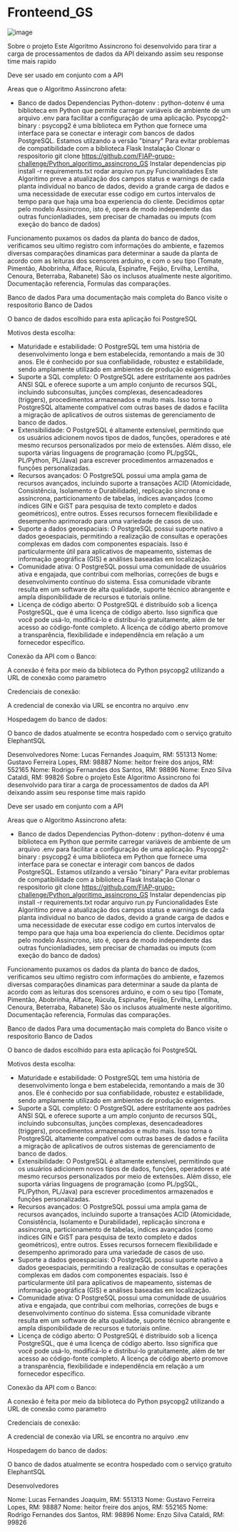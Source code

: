 # Fronteend_GS


![image](https://github.com/FIAP-grupo-challenge/Fronteend_GS/assets/126498244/7273016d-833d-486d-8782-cc78ac7a31bc)

Sobre o projeto
Este Algoritmo Assincrono foi desenvolvido para tirar a carga de processamentos de dados da API deixando assim seu response time mais rapido

Deve ser usado em conjunto com a API

Areas que o Algoritmo Assincrono afeta:
* Banco de dados
Dependencias
Python-dotenv : python-dotenv é uma biblioteca em Python que permite carregar variáveis de ambiente de um arquivo .env para facilitar a configuração de uma aplicação.
Psycopg2-binary : psycopg2 é uma biblioteca em Python que fornece uma interface para se conectar e interagir com bancos de dados PostgreSQL. Estamos utilzando a versão "binary" Para evitar problemas de compatibilidade com a biblioteca Flask
Instalação
Clonar o respositorio
git clone https://github.com/FIAP-grupo-challenge/Python_algoritimo_assincrono_GS
Instalar dependencias
pip install -r requirements.txt
rodar arquivo run.py
Funcionalidades
Este Algoritimo preve a atualização dos campos status e warnings de cada planta individual no banco de dados, devido a grande carga de dados e uma necessidade de executar esse codigo em curtos intervalos de tempo para que haja uma boa experiencia do cliente. Decidimos optar pelo modelo Assincrono, isto é, opera de modo independente das outras funcionladiades, sem precisar de chamadas ou imputs (com exeção do banco de dados)

Funcionamento
puxamos os dados da planta do banco de dados, verificamos seu ultimo registro com informações do ambiente, e fazemos diversas comparações dinamicas para determinar a saude da planta de acordo com as leituras dos scensores arduino, e com o seu tipo (Tomate, Pimentão, Abobrinha, Alface, Rúcula, Espinafre, Feijão, Ervilha, Lentilha, Cenoura, Beterraba, Rabanete) São os inclusos atualmente neste algoritimo.
Documentação referencia, Formulas das comparações.

Banco de dados
Para uma documentação mais completa do Banco visite o respositorio Banco de Dados

O banco de dados escolhido para esta aplicação foi PostgreSQL

Motivos desta escolha:

* Maturidade e estabilidade: O PostgreSQL tem uma história de desenvolvimento longa e bem estabelecida, remontando a mais de 30 anos. Ele é conhecido por sua confiabilidade, robustez e estabilidade, sendo amplamente utilizado em ambientes de produção exigentes.
* Suporte a SQL completo: O PostgreSQL adere estritamente aos padrões ANSI SQL e oferece suporte a um amplo conjunto de recursos SQL, incluindo subconsultas, junções complexas, desencadeadores (triggers), procedimentos armazenados e muito mais. Isso torna o PostgreSQL altamente compatível com outras bases de dados e facilita a migração de aplicativos de outros sistemas de gerenciamento de banco de dados.
* Extensibilidade: O PostgreSQL é altamente extensível, permitindo que os usuários adicionem novos tipos de dados, funções, operadores e até mesmo recursos personalizados por meio de extensões. Além disso, ele suporta várias linguagens de programação (como PL/pgSQL, PL/Python, PL/Java) para escrever procedimentos armazenados e funções personalizadas.
* Recursos avançados: O PostgreSQL possui uma ampla gama de recursos avançados, incluindo suporte a transações ACID (Atomicidade, Consistência, Isolamento e Durabilidade), replicação síncrona e assíncrona, particionamento de tabelas, índices avançados (como índices GIN e GiST para pesquisa de texto completo e dados geométricos), entre outros. Esses recursos fornecem flexibilidade e desempenho aprimorado para uma variedade de casos de uso.
* Suporte a dados geoespaciais: O PostgreSQL possui suporte nativo a dados geoespaciais, permitindo a realização de consultas e operações complexas em dados com componentes espaciais. Isso é particularmente útil para aplicativos de mapeamento, sistemas de informação geográfica (GIS) e análises baseadas em localização.
* Comunidade ativa: O PostgreSQL possui uma comunidade de usuários ativa e engajada, que contribui com melhorias, correções de bugs e desenvolvimento contínuo do sistema. Essa comunidade vibrante resulta em um software de alta qualidade, suporte técnico abrangente e ampla disponibilidade de recursos e tutoriais online.
* Licença de código aberto: O PostgreSQL é distribuído sob a licença PostgreSQL, que é uma licença de código aberto. Isso significa que você pode usá-lo, modificá-lo e distribuí-lo gratuitamente, além de ter acesso ao código-fonte completo. A licença de código aberto promove a transparência, flexibilidade e independência em relação a um fornecedor específico.


Conexão da API com o Banco:

A conexão é feita por meio da biblioteca do Python psycopg2 utilizando a URL de conexão como parametro


Credenciais de conexão:

A credencial de conexão via URL se encontra no arquivo .env


Hospedagem do banco de dados:

O banco de dados atualmente se econtra hospedado com o serviço gratuito ElephantSQL

Desenvolvedores
Nome: Lucas Fernandes Joaquim, RM: 551313
Nome: Gustavo Ferreira Lopes, RM: 98887
Nome: heitor freire dos anjos, RM: 552165
Nome: Rodrigo Fernandes dos Santos, RM: 98896
Nome: Enzo Silva Cataldi, RM: 99826
Sobre o projeto
Este Algoritmo Assincrono foi desenvolvido para tirar a carga de processamentos de dados da API deixando assim seu response time mais rapido

Deve ser usado em conjunto com a API

Areas que o Algoritmo Assincrono afeta:
* Banco de dados
Dependencias
Python-dotenv : python-dotenv é uma biblioteca em Python que permite carregar variáveis de ambiente de um arquivo .env para facilitar a configuração de uma aplicação.
Psycopg2-binary : psycopg2 é uma biblioteca em Python que fornece uma interface para se conectar e interagir com bancos de dados PostgreSQL. Estamos utilzando a versão "binary" Para evitar problemas de compatibilidade com a biblioteca Flask
Instalação
Clonar o respositorio
git clone https://github.com/FIAP-grupo-challenge/Python_algoritimo_assincrono_GS
Instalar dependencias
pip install -r requirements.txt
rodar arquivo run.py
Funcionalidades
Este Algoritimo preve a atualização dos campos status e warnings de cada planta individual no banco de dados, devido a grande carga de dados e uma necessidade de executar esse codigo em curtos intervalos de tempo para que haja uma boa experiencia do cliente. Decidimos optar pelo modelo Assincrono, isto é, opera de modo independente das outras funcionladiades, sem precisar de chamadas ou imputs (com exeção do banco de dados)

Funcionamento
puxamos os dados da planta do banco de dados, verificamos seu ultimo registro com informações do ambiente, e fazemos diversas comparações dinamicas para determinar a saude da planta de acordo com as leituras dos scensores arduino, e com o seu tipo (Tomate, Pimentão, Abobrinha, Alface, Rúcula, Espinafre, Feijão, Ervilha, Lentilha, Cenoura, Beterraba, Rabanete) São os inclusos atualmente neste algoritimo.
Documentação referencia, Formulas das comparações.

Banco de dados
Para uma documentação mais completa do Banco visite o respositorio Banco de Dados

O banco de dados escolhido para esta aplicação foi PostgreSQL

Motivos desta escolha:

* Maturidade e estabilidade: O PostgreSQL tem uma história de desenvolvimento longa e bem estabelecida, remontando a mais de 30 anos. Ele é conhecido por sua confiabilidade, robustez e estabilidade, sendo amplamente utilizado em ambientes de produção exigentes.
* Suporte a SQL completo: O PostgreSQL adere estritamente aos padrões ANSI SQL e oferece suporte a um amplo conjunto de recursos SQL, incluindo subconsultas, junções complexas, desencadeadores (triggers), procedimentos armazenados e muito mais. Isso torna o PostgreSQL altamente compatível com outras bases de dados e facilita a migração de aplicativos de outros sistemas de gerenciamento de banco de dados.
* Extensibilidade: O PostgreSQL é altamente extensível, permitindo que os usuários adicionem novos tipos de dados, funções, operadores e até mesmo recursos personalizados por meio de extensões. Além disso, ele suporta várias linguagens de programação (como PL/pgSQL, PL/Python, PL/Java) para escrever procedimentos armazenados e funções personalizadas.
* Recursos avançados: O PostgreSQL possui uma ampla gama de recursos avançados, incluindo suporte a transações ACID (Atomicidade, Consistência, Isolamento e Durabilidade), replicação síncrona e assíncrona, particionamento de tabelas, índices avançados (como índices GIN e GiST para pesquisa de texto completo e dados geométricos), entre outros. Esses recursos fornecem flexibilidade e desempenho aprimorado para uma variedade de casos de uso.
* Suporte a dados geoespaciais: O PostgreSQL possui suporte nativo a dados geoespaciais, permitindo a realização de consultas e operações complexas em dados com componentes espaciais. Isso é particularmente útil para aplicativos de mapeamento, sistemas de informação geográfica (GIS) e análises baseadas em localização.
* Comunidade ativa: O PostgreSQL possui uma comunidade de usuários ativa e engajada, que contribui com melhorias, correções de bugs e desenvolvimento contínuo do sistema. Essa comunidade vibrante resulta em um software de alta qualidade, suporte técnico abrangente e ampla disponibilidade de recursos e tutoriais online.
* Licença de código aberto: O PostgreSQL é distribuído sob a licença PostgreSQL, que é uma licença de código aberto. Isso significa que você pode usá-lo, modificá-lo e distribuí-lo gratuitamente, além de ter acesso ao código-fonte completo. A licença de código aberto promove a transparência, flexibilidade e independência em relação a um fornecedor específico.


Conexão da API com o Banco:

A conexão é feita por meio da biblioteca do Python psycopg2 utilizando a URL de conexão como parametro


Credenciais de conexão:

A credencial de conexão via URL se encontra no arquivo .env


Hospedagem do banco de dados:

O banco de dados atualmente se econtra hospedado com o serviço gratuito ElephantSQL

Desenvolvedores

Nome: Lucas Fernandes Joaquim, RM: 551313
Nome: Gustavo Ferreira Lopes, RM: 98887
Nome: heitor freire dos anjos, RM: 552165
Nome: Rodrigo Fernandes dos Santos, RM: 98896
Nome: Enzo Silva Cataldi, RM: 99826
